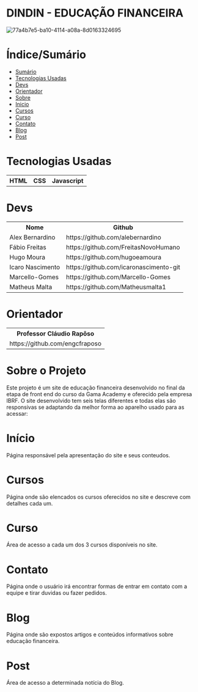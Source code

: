 # DINDIN - EDUCAÇÃO FINANCEIRA

![77a4b7e5-ba10-4114-a08a-8d0163324695](https://github.com/Matheusmalta1/IBRF-GAMA-Dindin/assets/93922338/7db18594-9df6-4ca6-94f8-0cbb8849b708)


# Índice/Sumário


* [Sumário](#índice/sumário)
* [Tecnologias Usadas](#tecnologias-usadas)
* [Devs](#devs)
* [Orientador](#orientador)
* [Sobre](#sobre-o-projeto)
* [Inicio](#inicio)
* [Cursos](#cursos)
* [Curso](#curso)
* [Contato](#contato)
* [Blog](#blog)
* [Post](#post)


# Tecnologias Usadas

<table>
  <tr>
    <th>HTML</th>
    <th>CSS</th>
    <th>Javascript</th>
  </tr>
</table>

# Devs

<table>
  <tr>
    <th>Nome</th>
    <th>Github</th>
  </tr>
  <tr>
    <td>Alex Bernardino</td>
    <td>https://github.com/alebernardino</td>
  </tr>
  <tr>
    <td>Fábio Freitas</td>
    <td>https://github.com/FreitasNovoHumano</td>
  </tr>
  <tr>
    <td>Hugo Moura</td>
    <td>https://github.com/hugoeamoura</td>
  </tr>
  <tr>
    <td>Icaro Nascimento</td>
    <td>https://github.com/icaronascimento-git</td>
  </tr>
  <tr>
    <td>Marcello-Gomes</td>
    <td>https://github.com/Marcello-Gomes</td>
  </tr>
  <tr>
    <td>Matheus Malta</td>
    <td>https://github.com/Matheusmalta1</td>
  </tr>
</table>

# Orientador

<table>
  <tr>
    <th>Professor Cláudio Rapôso </th>
  </tr>
  <tr>
    <td>https://github.com/engcfraposo</td>
  </tr>
</table>

# Sobre o Projeto

Este projeto é um site de educação financeira desenvolvido no final da etapa de front end do curso da Gama Academy e oferecido pela empresa IBRF. O site desenvolvido tem seis telas diferentes e todas elas são responsivas se adaptando da melhor forma ao aparelho usado para as acessar:

# Início

Página responsável pela apresentação do site e seus conteudos.

# Cursos

Página onde são elencados os cursos oferecidos no site e descreve com detalhes cada um.

# Curso

Área de acesso a cada um dos 3 cursos disponíveis no site.

# Contato

Página onde o usuário irá encontrar formas de entrar em contato com a equipe e tirar duvidas ou fazer pedidos.

# Blog

Página onde são expostos artigos e conteúdos informativos sobre educação financeira.

# Post

Área de acesso a determinada notícia do Blog.

